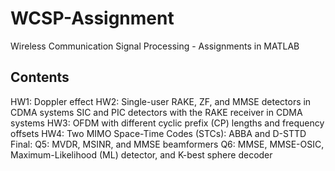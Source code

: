 # WCSP-Assignment
Wireless Communication Signal Processing - Assignments in MATLAB

## Contents

HW1: Doppler effect 
HW2:
Single-user RAKE, ZF, and MMSE detectors in CDMA systems
SIC and PIC detectors with the RAKE receiver in CDMA systems
HW3: OFDM with different cyclic prefix (CP) lengths and frequency offsets
HW4: Two MIMO Space-Time Codes (STCs): ABBA and D-STTD
Final:
Q5: MVDR, MSINR, and MMSE beamformers
Q6: MMSE, MMSE-OSIC, Maximum-Likelihood (ML) detector, and K-best sphere decoder
